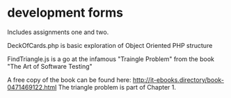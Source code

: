 # development forms
Includes assignments one and two. 

DeckOfCards.php is basic exploration of Object Oriented PHP structure

FindTriangle.js is a go at the infamous "Traingle Problem" from the book "The Art of Software Testing"

A free copy of the book can be found here: http://it-ebooks.directory/book-0471469122.html
The triangle problem is part of Chapter 1.
